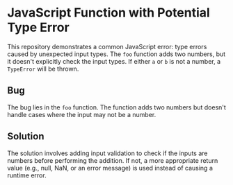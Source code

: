 # JavaScript Function with Potential Type Error

This repository demonstrates a common JavaScript error: type errors caused by unexpected input types. The `foo` function adds two numbers, but it doesn't explicitly check the input types. If either `a` or `b` is not a number, a `TypeError` will be thrown.

## Bug
The bug lies in the `foo` function. The function adds two numbers but doesn't handle cases where the input may not be a number.

## Solution
The solution involves adding input validation to check if the inputs are numbers before performing the addition.  If not, a more appropriate return value (e.g., null, NaN, or an error message) is used instead of causing a runtime error.